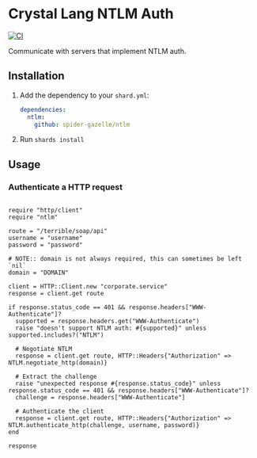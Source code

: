 # Crystal Lang NTLM Auth

[![CI](https://github.com/spider-gazelle/ntlm/actions/workflows/ci.yml/badge.svg)](https://github.com/spider-gazelle/ntlm/actions/workflows/ci.yml)

Communicate with servers that implement NTLM auth.

## Installation

1. Add the dependency to your `shard.yml`:

   ```yaml
   dependencies:
     ntlm:
       github: spider-gazelle/ntlm
   ```

2. Run `shards install`


## Usage

### Authenticate a HTTP request

```crystal

require "http/client"
require "ntlm"

route = "/terrible/soap/api"
username = "username"
password = "password"

# NOTE:: domain is not always required, this can sometimes be left `nil`
domain = "DOMAIN"

client = HTTP::Client.new "corporate.service"
response = client.get route

if response.status_code == 401 && response.headers["WWW-Authenticate"]?
  supported = response.headers.get("WWW-Authenticate")
  raise "doesn't support NTLM auth: #{supported}" unless supported.includes?("NTLM")

  # Negotiate NTLM
  response = client.get route, HTTP::Headers{"Authorization" => NTLM.negotiate_http(domain)}

  # Extract the challenge
  raise "unexpected response #{response.status_code}" unless response.status_code == 401 && response.headers["WWW-Authenticate"]?
  challenge = response.headers["WWW-Authenticate"]

  # Authenticate the client
  response = client.get route, HTTP::Headers{"Authorization" => NTLM.authenticate_http(challenge, username, password)}
end

response

```
